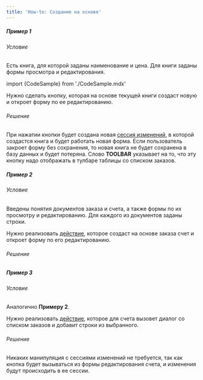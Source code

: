 ```yaml
---
title: 'How-to: Создание на основе'
---
```


##### Пример 1

###### Условие

Есть книга, для которой заданы наименование и цена. Для книги заданы формы просмотра и редактирования.

import {CodeSample} from './CodeSample.mdx'

<CodeSample url="https://ru-documentation.lsfusion.org/sample?file=UseCaseCreate&block=sample1"/>

Нужно сделать кнопку, которая на основе текущей книги создаст новую и откроет форму по ее редактированию.

###### Решение

<CodeSample url="https://ru-documentation.lsfusion.org/sample?file=UseCaseCreate&block=solution1"/>

При нажатии кнопки будет создана новая [сессия изменений](Сессии_изменений.md), в которой создастся книга и будет работать новая форма. Если пользователь закроет форму без сохранения, то новая книга не будет сохранена в базу данных и будет потеряна. Слово **TOOLBAR** указывает на то, что эту кнопку надо отображать в тулбаре таблицы со списком заказов.

##### Пример 2

###### Условие

Введены понятия документов заказа и счета, а также формы по их просмотру и редактированию. Для каждого из документов заданы строки.

<CodeSample url="https://ru-documentation.lsfusion.org/sample?file=UseCaseCreate&block=sample2"/>

Нужно реализовать [действие](Действия.md), которое создаст на основе заказа счет и откроет форму по его редактированию.

###### Решение

<CodeSample url="https://ru-documentation.lsfusion.org/sample?file=UseCaseCreate&block=solution2"/>

##### Пример 3

###### Условие

Аналогично **Примеру 2**.

Нужно реализовать [действие](Действия.md), которое для счета вызовет диалог со списком заказов и добавит строки из выбранного.

###### Решение

<CodeSample url="https://ru-documentation.lsfusion.org/sample?file=UseCaseCreate&block=solution3"/>

Никаких манипуляция с сессиями изменений не требуется, так как кнопка будет вызываться из формы редактирования счета, и изменения будут происходить в ее сессии.
